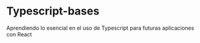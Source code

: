 # Typescript-bases
Aprendiendo lo esencial en el uso de Typescript para futuras aplicaciones con React

